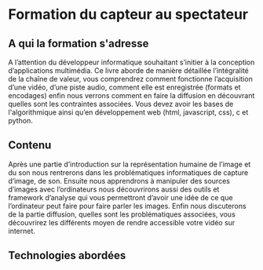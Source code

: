 # Formation du capteur au spectateur

## A qui la formation s'adresse

A l’attention du développeur informatique souhaitant s’initier à la conception d’applications multimédia. Ce livre aborde de manière détaillée l’intégralité de la chaîne de valeur, vous comprendrez comment fonctionne l’acquisition d’une vidéo, d’une piste audio, comment elle est enregistrée (formats et encodages) enfin nous verrons comment en faire la diffusion en découvrant quelles sont les contraintes associées.
Vous devez avoir les bases de l'algorithmique ainsi qu’en développement web (html, javascript, css), c et python.

## Contenu

Après une partie d’introduction sur la représentation humaine de l’image et du son nous rentrerons dans les problématiques informatiques de capture d’image, de son.
Ensuite nous apprendrons à manipuler des sources d’images avec l’ordinateurs nous découvrirons aussi des outils et framework d’analyse qui vous permettront d’avoir une idée de ce que l’ordinateur peut faire pour faire parler les images.
Enfin nous discuterons de la partie diffusion, quelles sont les problématiques associées, vous découvrirez les différents moyen de rendre accessible votre vidéo sur internet.

## Technologies abordées
